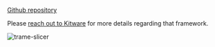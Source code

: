 [Github repository](https://github.com/KitwareMedical/trame-slicer)

Please [reach out to Kitware](https://www.kitware.com/contact/) for more details regarding that framework.

![trame-slicer](/assets/images/apps/trame-slicer.png)
